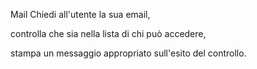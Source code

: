 Mail
Chiedi all'utente la sua email,

controlla che sia nella lista di chi può accedere,

stampa un messaggio appropriato sull'esito del controllo.
